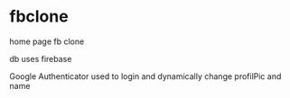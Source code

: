 # fbclone
home page fb clone

db uses firebase 

Google Authenticator used to login and dynamically change profilPic and name

